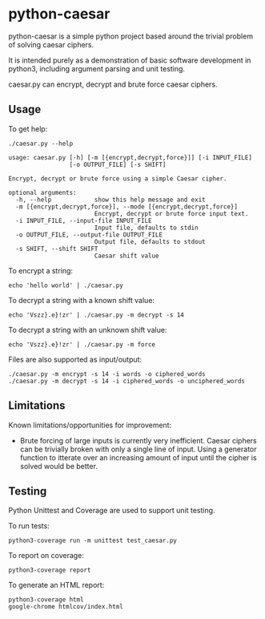 # python-caesar

python-caesar is a simple python project based around the trivial problem of solving caesar ciphers.

It is intended purely as a demonstration of basic software development in python3, including argument parsing and unit testing.

caesar.py can encrypt, decrypt and brute force caesar ciphers.

## Usage

To get help:

~~~
./caesar.py --help

usage: caesar.py [-h] [-m [{encrypt,decrypt,force}]] [-i INPUT_FILE]
                 [-o OUTPUT_FILE] [-s SHIFT]

Encrypt, decrypt or brute force using a simple Caesar cipher.

optional arguments:
  -h, --help            show this help message and exit
  -m [{encrypt,decrypt,force}], --mode [{encrypt,decrypt,force}]
                        Encrypt, decrypt or brute force input text.
  -i INPUT_FILE, --input-file INPUT_FILE
                        Input file, defaults to stdin
  -o OUTPUT_FILE, --output-file OUTPUT_FILE
                        Output file, defaults to stdout
  -s SHIFT, --shift SHIFT
                        Caesar shift value
~~~

To encrypt a string:

~~~
echo 'hello world' | ./caesar.py
~~~

To decrypt a string with a known shift value:

~~~
echo 'Vszz}.e}!zr' | ./caesar.py -m decrypt -s 14
~~~

To decrypt a string with an unknown shift value:

~~~
echo 'Vszz}.e}!zr' | ./caesar.py -m force
~~~

Files are also supported as input/output:

~~~
./caesar.py -m encrypt -s 14 -i words -o ciphered_words
./caesar.py -m decrypt -s 14 -i ciphered_words -o unciphered_words
~~~

## Limitations

Known limitations/opportunities for improvement:

* Brute forcing of large inputs is currently very inefficient. Caesar ciphers can be trivially broken with only a single line of input. Using a generator function to itterate over an increasing amount of input until the cipher is solved would be better.

## Testing

Python Unittest and Coverage are used to support unit testing.

To run tests:

~~~
python3-coverage run -m unittest test_caesar.py
~~~

To report on coverage:

~~~
python3-coverage report
~~~

To generate an HTML report:

~~~
python3-coverage html
google-chrome htmlcov/index.html
~~~

